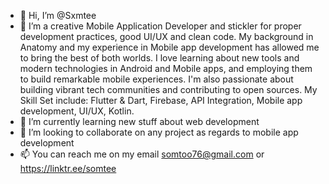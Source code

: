 - 👋 Hi, I’m @Sxmtee
- 👀 I’m a creative Mobile Application Developer and stickler for proper development practices, good UI/UX and clean code. My background in Anatomy and my experience in Mobile app development has allowed me to bring the best of both worlds. I love learning about new tools and modern technologies in Android and Mobile apps, and employing them to build remarkable mobile experiences. I'm also passionate about building vibrant tech communities and contributing to open sources. My Skill Set include: Flutter & Dart, Firebase, API Integration, Mobile app development, UI/UX, Kotlin.
- 🌱 I’m currently learning new stuff about web development
- 💞️ I’m looking to collaborate on any project as regards to mobile app development
- 📫 You can reach me on my email somtoo76@gmail.com or https://linktr.ee/somtee


